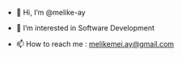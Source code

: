 - 👋 Hi, I’m @melike-ay
- 👀 I’m interested in Software Development

- 📫 How to reach me : melikemei.ay@gmail.com



